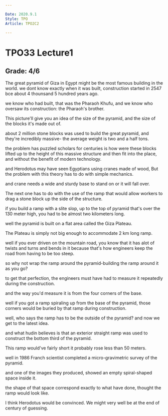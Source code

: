 ```yaml
---

Date: 2020.9.1
Style: TPO
Article: TPO2C2 

---
```

# TPO33 Lecture1
## Grade: 4/6

The great pyramid of Giza in Egypt might be the most famous building in the world. we dont know exactly when it was built, construction started in 2547 bce about 4 thounsand 5 hundred years ago. 

we know who had built, that was the Pharaoh Khufu, and we know who oversaw its construction: the Pharaoh's brother.

This picture'll give you an idea of the size of the pyramid, and the size of the blocks it's made out of.

about 2 million stone blocks was used to build the great pyramid, and they're incredibly massive- the average weight is two and a half tons.

the problem has puzzled scholars for centuries is how were these blocks lifted up to the height of this massive structure and then fit into the place, and without the benefit of modern technology.

and Herodotus may have seen Egyptians using cranes made of wood, But the problem with this theory has to do with simple mechanics.

and crane needs a wide and sturdy base to stand on or it will fall over.

The next one has to do with the use of the ramp that would allow workers to drag a stone block up the side of the structure.

if you build a ramp with a slite slop, up to the top of pyramid that's over the 130 meter high, you had to be almost two kilometers long.

well the pyramid is built on a flat area called the Giza Plateau.

The Plateau is simply not big enough to accommodate 2 km long ramp.

well if you ever driven on the mountain road, you know that it has alot of twists and turns and bends in it because that's how engineers keep the road from having to be too steep.

so why not wrap the ramp around the pyramid-building the ramp around it as you go?

to get that perfection, the engineers must have had to measure it repeatedly during the construction.

and the way you'd measure it is from the four corners of the base.

well if you got a ramp spiraling up from the base of the pyramid, those corners would be buried by that ramp during construction.

well, who says the ramp has to be the outside of the pyramid? and now we get to the latest idea.

and what hudin believes is that an exterior straight ramp was used to construct the bottom third of the pyramid.

This ramp would've fairly short it probably rose less than 50 meters.

well in 1986 Franch scientist completed a micro-gravimetric survey of the pyramid.

and one of the images they produced, showed an empty spiral-shaped space inside it.

the shape of that space correspond exactly to what have done, thought the ramp would look like.

I think Herodotus would be convinced. We might very well be at the end of century of guessing.
